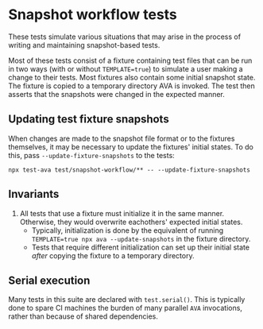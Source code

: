 # Snapshot workflow tests

These tests simulate various situations that may arise in the process of writing and maintaining snapshot-based tests.

Most of these tests consist of a fixture containing test files that can be run in two ways (with or without `TEMPLATE=true`) to simulate a user making a change to their tests. Most fixtures also contain some initial snapshot state. The fixture is copied to a temporary directory AVA is invoked. The test then asserts that the snapshots were changed in the expected manner.

## Updating test fixture snapshots

When changes are made to the snapshot file format or to the fixtures themselves, it may be necessary to update the fixtures' initial states. To do this, pass `--update-fixture-snapshots` to the tests:

```
npx test-ava test/snapshot-workflow/** -- --update-fixture-snapshots
```

## Invariants

1. All tests that use a fixture must initialize it in the same manner. Otherwise, they would overwrite eachothers' expected initial states.
    - Typically, initialization is done by the equivalent of running `TEMPLATE=true npx ava --update-snapshots` in the fixture directory.
    - Tests that require different initialization can set up their initial state _after_ copying the fixture to a temporary directory.

## Serial execution

Many tests in this suite are declared with `test.serial()`. This is typically done to spare CI machines the burden of many parallel `AVA` invocations, rather than because of shared dependencies.
